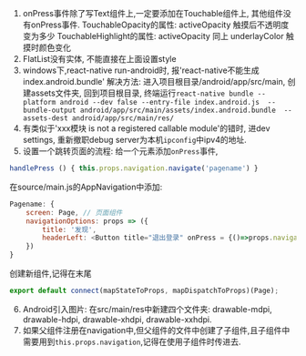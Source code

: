 1. onPress事件除了写Text组件上,一定要添加在Touchable组件上, 其他组件没有onPress事件.
TouchableOpacity的属性: activeOpacity  触摸后不透明度变为多少
TouchableHighlight的属性: activeOpacity 同上  underlayColor 触摸时颜色变化
2. FlatList没有实体, 不能直接在上面设置style
3. windows下,react-native run-android时, 报'react-native不能生成index.android.bundle'
解决方法: 进入项目根目录/android/app/src/main, 创建assets文件夹, 回到项目根目录, 终端运行`react-native bundle --platform android --dev false --entry-file index.android.js  --bundle-output android/app/src/main/assets/index.android.bundle  --assets-dest android/app/src/main/res/`
4. 有类似于'xxx模块 is not a registered callable module'的错时, 进dev settings, 重新撤职debug server为本机`ipconfig`中ipv4的地址.
5. 设置一个跳转页面的流程: 给一个元素添加`onPress`事件,
```js
handlePress () { this.props.navigation.navigate('pagename') }
```
在source/main.js的AppNavigation中添加: 
```js
Pagename: {
    screen: Page, // 页面组件
    navigationOptions: props => ({
        title: '发现',
        headerLeft: <Button title="退出登录" onPress = {()=>props.navigation.dispatch(logOut())}/>
    })
}
```
创建新组件,记得在末尾
```js
export default connect(mapStateToProps, mapDispatchToProps)(Page);
```
6. Android引入图片: 在src/main/res中新建四个文件夹: drawable-mdpi, drawable-hdpi, drawable-xhdpi, drawable-xxhdpi.
7. 如果父组件注册在navigation中,但父组件的文件中创建了子组件,且子组件中需要用到`this.props.navigation`,记得在使用子组件时传进去.